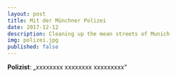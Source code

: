 ```yaml
---
layout: post
title: Mit der Münchner Polizei
date: 2017-12-12
description: Cleaning up the mean streets of Munich
img: polizei.jpg
published: false
---
```


**Polizist**: „xxxxxxxx xxxxxxxx xxxxxxxxx“
